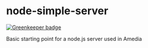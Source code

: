 node-simple-server
=======================

[![Greenkeeper badge](https://badges.greenkeeper.io/trygve-lie/node-simple-server.svg)](https://greenkeeper.io/)

Basic starting point for a node.js server used in Amedia